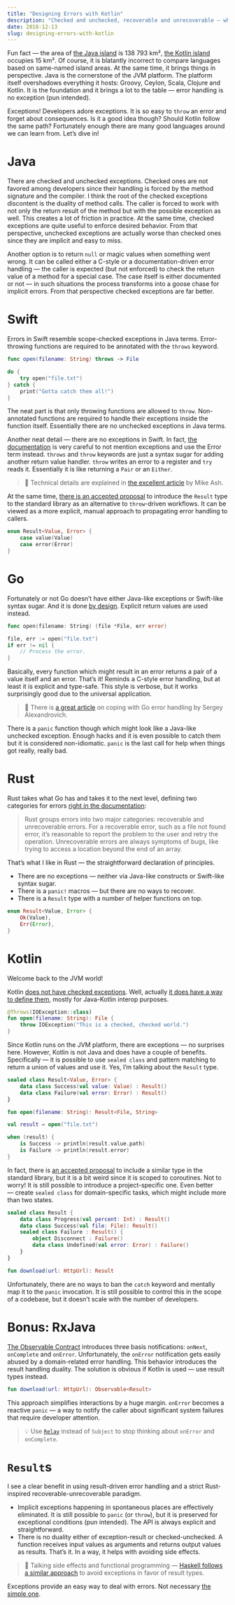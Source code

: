 ```yaml
---
title: "Designing Errors with Kotlin"
description: "Checked and unchecked, recoverable and unrecoverable — what to pick?"
date: 2018-12-13
slug: designing-errors-with-kotlin
---
```


Fun fact — the area of
[the Java island](https://en.wikipedia.org/wiki/Java) is 138 793 km²,
[the Kotlin island](https://en.wikipedia.org/wiki/Kotlin_Island) occupies 15 km².
Of course, it is blatantly incorrect to compare languages based on same-named island areas.
At the same time, it brings things in perspective. Java is the cornerstone
of the JVM platform. The platform itself overshadows everything it hosts:
Groovy, Ceylon, Scala, Clojure and Kotlin. It is the foundation and it brings
a lot to the table — error handling is no exception (pun intended).

Exceptions! Developers adore exceptions. It is so easy to `throw` an error
and forget about consequences. Is it a good idea though? Should Kotlin follow
the same path? Fortunately enough there are many good languages around we
can learn from. Let’s dive in!

# Java

There are checked and unchecked exceptions.
Checked ones are not favored among developers since their handling
is forced by the method signature and the compiler.
I think the root of the checked exceptions discontent
is the duality of method calls. The caller is forced to
work with not only the return result of the method but with
the possible exception as well. This creates a lot of friction in practice.
At the same time, checked exceptions are quite useful to enforce
desired behavior. From that perspective, unchecked exceptions are actually
worse than checked ones since they are implicit and easy to miss.

Another option is to return `null` or magic values when something went wrong.
It can be called either a C-style or a documentation-driven error handling —
the caller is expected (but not enforced) to check the return value of a method
for a special case. The case itself is either documented or not — in such situations
the process transforms into a goose chase for implicit errors.
From that perspective checked exceptions are far better.

# Swift

Errors in Swift resemble scope-checked exceptions in Java terms.
Error-throwing functions are required to be annotated with the `throws` keyword.

```swift
func open(filename: String) throws -> File
```
```swift
do {
    try open("file.txt")
} catch {
    print("Gotta catch them all!")
}
```

The neat part is that only throwing functions are allowed to `throw`.
Non-annotated functions are required to handle their exceptions inside
the function itself. Essentially there are no unchecked exceptions in Java terms.

Another neat detail — there are no exceptions in Swift. In fact,
[the documentation](https://docs.swift.org/swift-book/LanguageGuide/ErrorHandling.html)
is very careful to not mention exceptions and use the Error term instead.
`throws` and `throw` keywords are just a syntax sugar for adding another return
value handler. `throw` writes an error to a register and `try` reads it.
Essentially it is like returning a `Pair` or an `Either`.

> :book: Technical details are explained in
> [the excellent article](https://www.mikeash.com/pyblog/friday-qa-2017-08-25-swift-error-handling-implementation.html)
> by Mike Ash.

At the same time,
[there is an accepted proposal](https://github.com/apple/swift-evolution/blob/master/proposals/0235-add-result.md)
to introduce the `Result` type to the standard library as an alternative
to `throw`-driven workflows. It can be viewed as a more explicit, manual
approach to propagating error handling to callers.

```swift
enum Result<Value, Error> {
    case value(Value)
    case error(Error)
}
```

# Go

Fortunately or not Go doesn’t have either Java-like exceptions or
Swift-like syntax sugar. And it is done [by design](https://golang.org/doc/faq#exceptions).
Explicit return values are used instead.

```go
func open(filename: String) (file *File, err error)
```
```go
file, err := open("file.txt")
if err != nil {
    // Process the error.
}
```
Basically, every function which might result in an error returns a pair
of a value itself and an error. That’s it! Reminds a C-style error
handling, but at least it is explicit and type-safe. This style
is verbose, but it works surprisingly good due to the universal application.

> :book: There is [a great article](https://evilmartians.com/chronicles/errors-in-go-from-denial-to-acceptance)
> on coping with Go error handling by Sergey Alexandrovich.

There is a `panic` function though which might look like a Java-like
unchecked exception. Enough hacks and it is even possible to catch them
but it is considered non-idiomatic.
`panic` is the last call for help when things got really, really bad.

# Rust

Rust takes what Go has and takes it to the next level, defining
two categories for errors
[right in the documentation](https://doc.rust-lang.org/book/ch09-00-error-handling.html):

> Rust groups errors into two major categories: recoverable and unrecoverable errors.
> For a recoverable error, such as a file not found error, it’s reasonable to report
> the problem to the user and retry the operation.
> Unrecoverable errors are always symptoms of bugs,
> like trying to access a location beyond the end of an array.

That’s what I like in Rust — the straightforward declaration of principles.

* There are no exceptions — neither via Java-like constructs or Swift-like syntax sugar.
* There is a `panic!` macros — but there are no ways to recover.
* There is a `Result` type with a number of helper functions on top.

```rust
enum Result<Value, Error> {
    Ok(Value),
    Err(Error),
}
```

# Kotlin

Welcome back to the JVM world!

Kotlin
[does not have checked exceptions](https://kotlinlang.org/docs/reference/exceptions.html#checked-exceptions).
Well, actually [it does have a way to define them](https://kotlinlang.org/docs/reference/java-to-kotlin-interop.html#checked-exceptions),
mostly for Java-Kotlin interop purposes.

```kotlin
@Throws(IOException::class)
fun open(filename: String): File {
    throw IOException("This is a checked, checked world.")
}
```

Since Kotlin runs on the JVM platform, there are exceptions — no surprises here.
However, Kotlin is not Java and does have a couple of benefits.
Specifically — it is possible to use `sealed class` and pattern matching
to return a union of values and use it. Yes, I’m talking about the `Result` type.

```kotlin
sealed class Result<Value, Error> {
    data class Success(val value: Value) : Result()
    data class Failure(val error: Error) : Result()
}
```
```kotlin
fun open(filename: String): Result<File, String>
```
```kotlin
val result = open("file.txt")

when (result) {
    is Success -> println(result.value.path)
    is Failure -> println(result.error)
}
```

In fact, there is [an accepted proposal](https://github.com/Kotlin/KEEP/blob/master/proposals/stdlib/result.md)
to include a similar type in the standard library, but it is a bit weird
since it is scoped to coroutines. Not to worry! It is still possible to introduce
a project-specific one. Even better — create `sealed class` for domain-specific
tasks, which might include more than two states.

```kotlin
sealed class Result {
    data class Progress(val percent: Int) : Result()
    data class Success(val file: File): Result()
    sealed class Failure : Result() {
        object Disconnect : Failure()
        data class Undefined(val error: Error) : Failure()
    }
}

fun download(url: HttpUrl): Result
```

Unfortunately, there are no ways to ban the `catch` keyword and
mentally map it to the `panic` invocation. It is still possible
to control this in the scope of a codebase, but it doesn’t scale
with the number of developers.

# Bonus: RxJava

[The Observable Contract](http://reactivex.io/documentation/contract.html)
introduces three basis notifications: `onNext`, `onComplete` and `onError`.
Unfortunately, the `onError` notification gets easily abused by a domain-related
error handling. This behavior introduces the result handling duality.
The solution is obvious if Kotlin is used — use result types instead.

```kotlin
fun download(url: HttpUrl): Observable<Result>
```

This approach simplifies interactions by a huge margin.
`onError` becomes a reactive `panic` — a way to notify the caller
about significant system failures that require developer attention.

> :bulb: Use [`Relay`](https://github.com/JakeWharton/RxRelay)
> instead of `Subject` to stop thinking about `onError` and `onComplete`.

# `Result`s

I see a clear benefit
in using result-driven error handling and a strict Rust-inspired
recoverable-unrecoverable paradigm.

* Implicit exceptions happening in spontaneous places are effectively
  eliminated. It is still possible to `panic` (or `throw`),
  but it is preserved for exceptional conditions (pun intended).
  The API is always explicit and straightforward.
* There is no duality either of exception-result or checked-unchecked.
  A function receives input values as arguments and returns output values
  as results. That’s it. In a way, it helps with avoiding side effects.

> :book: Talking side effects and functional programming —
> [Haskell follows a similar approach](http://book.realworldhaskell.org/read/error-handling.html)
> to avoid exceptions in favor of result types.

Exceptions provide an easy way to deal with errors. Not necessary
[the simple one](https://www.infoq.com/presentations/Simple-Made-Easy).
